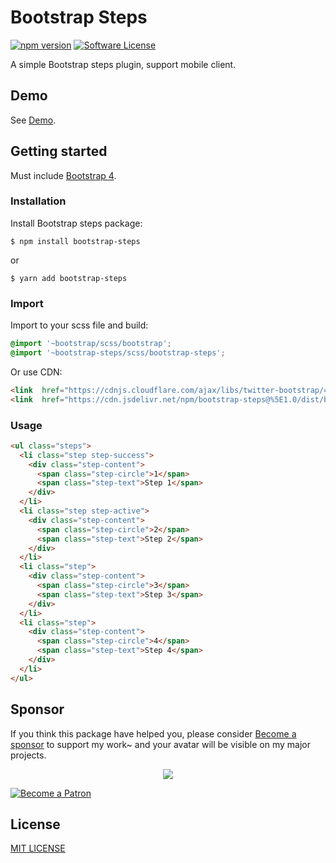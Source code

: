 # Bootstrap Steps

[![npm version](https://img.shields.io/npm/v/bootstrap-steps.svg)](https://www.npmjs.com/package/bootstrap-steps)
[![Software License](https://img.shields.io/badge/license-MIT-brightgreen.svg)](LICENSE.md)

A simple Bootstrap steps plugin, support mobile client.

## Demo

See [Demo](https://ycs77.github.io/bootstrap-steps/).

## Getting started

Must include [Bootstrap 4](https://getbootstrap.com/).

### Installation

Install Bootstrap steps package:
```
$ npm install bootstrap-steps
```
or
```
$ yarn add bootstrap-steps
```

### Import

Import to your scss file and build:

```scss
@import '~bootstrap/scss/bootstrap';
@import '~bootstrap-steps/scss/bootstrap-steps';
```

Or use CDN:
```html
<link  href="https://cdnjs.cloudflare.com/ajax/libs/twitter-bootstrap/4.3.1/css/bootstrap.min.css" rel="stylesheet"><!-- Bootstrap is required -->
<link  href="https://cdn.jsdelivr.net/npm/bootstrap-steps@%5E1.0/dist/bootstrap-steps.min.css" rel="stylesheet">
```

### Usage

```html
<ul class="steps">
  <li class="step step-success">
    <div class="step-content">
      <span class="step-circle">1</span>
      <span class="step-text">Step 1</span>
    </div>
  </li>
  <li class="step step-active">
    <div class="step-content">
      <span class="step-circle">2</span>
      <span class="step-text">Step 2</span>
    </div>
  </li>
  <li class="step">
    <div class="step-content">
      <span class="step-circle">3</span>
      <span class="step-text">Step 3</span>
    </div>
  </li>
  <li class="step">
    <div class="step-content">
      <span class="step-circle">4</span>
      <span class="step-text">Step 4</span>
    </div>
  </li>
</ul>
```

## Sponsor

If you think this package have helped you, please consider [Become a sponsor](https://www.patreon.com/ycs77) to support my work~ and your avatar will be visible on my major projects.

<p align="center">
  <a href="https://www.patreon.com/ycs77">
    <img src="https://cdn.jsdelivr.net/gh/ycs77/static/sponsors.svg"/>
  </a>
</p>

<a href="https://www.patreon.com/ycs77">
  <img src="https://c5.patreon.com/external/logo/become_a_patron_button.png" alt="Become a Patron" />
</a>

## License

[MIT LICENSE](LICENSE.md)
